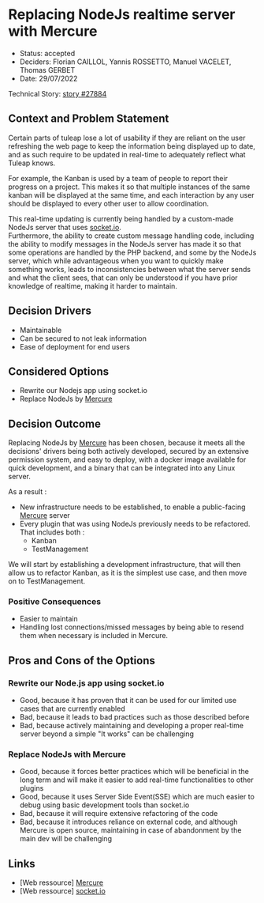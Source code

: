 # Replacing NodeJs realtime server with Mercure

* Status: accepted
* Deciders: Florian CAILLOL, Yannis ROSSETTO, Manuel VACELET, Thomas GERBET
* Date: 29/07/2022

Technical Story: [story #27884](https://tuleap.net/plugins/tracker/?aid=27884)

## Context and Problem Statement

Certain parts of tuleap lose a lot of usability if they are reliant on the user refreshing the web page to keep the information being displayed up to date, and as such require to be updated in real-time to adequately reflect what Tuleap knows.

For example, the Kanban is used by a team of people to report their progress on a project. This makes it so that multiple instances of the same kanban will be displayed at the same time, and each interaction by any user should be displayed to every other user to allow coordination.

This real-time updating is currently being handled by a custom-made NodeJs server that uses [socket.io](http://socket.io).\
Furthermore, the ability to create custom message handling code, including the ability to modify messages in the NodeJs server has made it so that some operations are handled by the PHP backend, and some by the NodeJs server, which while advantageous when you want to quickly make something works, leads to inconsistencies between what the server sends and what the client sees, that can only be understood if you have prior knowledge of realtime, making it harder to maintain.

## Decision Drivers

* Maintainable
* Can be secured to not leak information
* Ease of deployment for end users

## Considered Options

* Rewrite our Nodejs app using socket.io
* Replace NodeJs by [Mercure](http://mercure.rocks)

## Decision Outcome

Replacing NodeJs by [Mercure](http://mercure.rocks) has been chosen, because it meets all the decisions' drivers being both actively developed, secured by an extensive permission system, and easy to deploy, with a docker image available for quick development, and a binary that can be integrated into any Linux server.

As a result :
* New infrastructure needs to be established, to enable a public-facing [Mercure](mercure.rocks) server
* Every plugin that was using NodeJs previously needs to be refactored. That includes both :
	* Kanban
	* TestManagement

We will start by establishing a development infrastructure,  that will then allow us to refactor Kanban, as it is the simplest use case, and then move on to TestManagement.

### Positive Consequences

* Easier to maintain
* Handling lost connections/missed messages by being able to resend them when necessary is included in Mercure.

## Pros and Cons of the Options

### Rewrite our Node.js app using socket.io


* Good, because it has proven that it can be used for our limited use cases that are currently enabled
* Bad, because it leads to bad practices such as those described before
* Bad, because actively maintaining and developing a proper real-time server beyond a simple "It works" can be challenging

### Replace NodeJs with Mercure

* Good, because it forces better practices which will be beneficial in the long term and will make it easier to add real-time functionalities to other plugins
* Good, because it uses Server Side Event(SSE) which are much easier to debug using basic development tools than socket.io
* Bad, because it will require extensive refactoring of the code
* Bad, because it introduces  reliance on external code, and although Mercure is open source, maintaining in case of abandonment by the main dev will be challenging

## Links <!-- optional -->

* [Web ressource] [Mercure](http://mercure.rocks)
* [Web ressource] [socket.io](http://socket.io)
